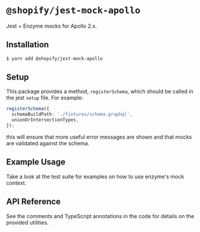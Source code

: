 # `@shopify/jest-mock-apollo`

Jest + Enzyme mocks for Apollo 2.x.

## Installation

```bash
$ yarn add @shopify/jest-mock-apollo
```

## Setup

This package provides a method, `registerSchema`, which should be called in the jest `setup` file. For example:

```ts
registerSchema({
  schemaBuildPath: './fixtures/schema.graphql',
  unionOrIntersectionTypes,
});
```

this will ensure that more useful error messages are shown and that mocks are validated against the schema.

## Example Usage

Take a look at the test suite for examples on how to use enzyme's mock context.

## API Reference

See the comments and TypeScript annotations in the code for details on the provided utilities.
